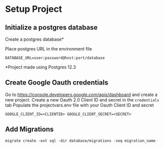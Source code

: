 # Setup Project

## Initialize a postgres database

Create a postgres database*

Place postgres URL in the environment file

``
DATABASE_URL=user:password@host:port/database
``

*Project made using Postgres 12.3

## Create Google Oauth credentials

Go to https://console.developers.google.com/apis/dashboard and create a new project. Create a new Oauth 2.0 Client ID
and secret in the ``credentials`` tab Populate the projectvars.env file with your Oauth Client ID and secret

``
GOOGLE_CLIENT_ID=<CLIENTID>
GOOGLE_CLIENT_SECRET=<SECRET>
``

## Add Migrations

``migrate create -ext sql -dir database/migrations -seq migration_name``
